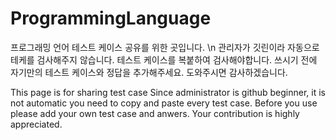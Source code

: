 # ProgrammingLanguage

프로그래밍 언어 테스트 케이스 공유를 위한 곳입니다. \n
관리자가 깃린이라 자동으로 테케를 검사해주지 않습니다.
테스트 케이스를 복붙하여 검사해야합니다.
쓰시기 전에 자기만의 테스트 케이스와 정답을 추가해주세요. 도와주시면 감사하겠습니다.

This page is for sharing test case
Since administrator is github beginner, it is not automatic you need to copy and paste every test case.
Before you use please add your own test case and anwers. Your contribution is highly appreciated.

